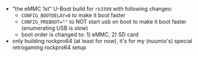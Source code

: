   - "the eMMC 1st" U-Boot build for `rk3399` with following changes:
    - `CONFIG_BOOTDELAY=0` to make it boot faster
    - `CONFIG_PREBOOT=""` to NOT start usb on boot to make it boot faster
      (enumerating USB is _slow_)
    - boot order is changed to: 1) eMMC, 2) SD card
  - only building rockpro64 (at least for now),
    it's for my (nuumio's) special retrogaming rockpro64 setup
